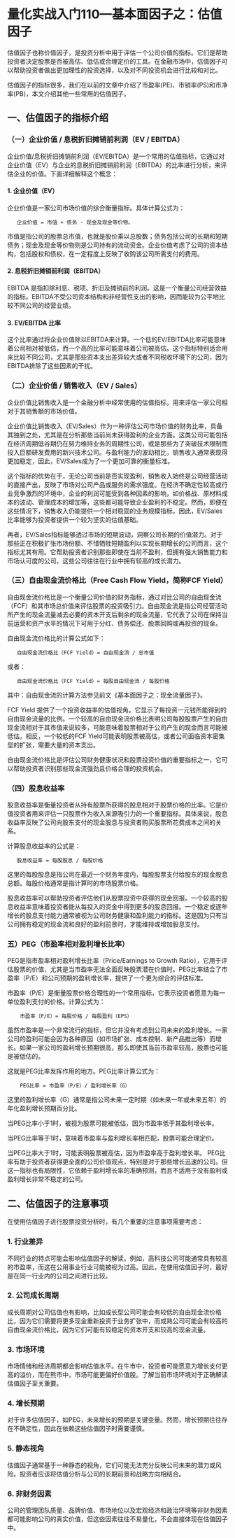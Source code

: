 # 量化实战入门110—基本面因子之：估值因子 

估值因子也称价值因子，是投资分析中用于评估一个公司价值的指标。它们是帮助投资者决定股票是否被高估、低估或合理定价的工具。在金融市场中，估值因子可以帮助投资者做出更加理性的投资选择，以及对不同投资机会进行比较和对比。

估值因子的指标很多，我们在以前的文章中介绍了市盈率(PE)、市销率(PS)和市净率(PB)，本文介绍其他一些常用的估值因子。
## 一、估值因子的指标介绍
### （一）企业价值 / 息税折旧摊销前利润（EV / EBITDA）
企业价值/息税折旧摊销前利润（EV/EBITDA）是一个常用的估值指标，它通过对企业价值（EV）与企业的息税折旧摊销前利润（EBITDA）的比率进行分析，来评估企业的价值。下面详细解释这个概念：
#### 1. 企业价值（EV）
企业价值是一家公司市场价值的综合衡量指标。具体计算公式为：

       企业价值 = 市值 + 债务 - 现金及现金等价物。


市值是指公司的股票总市值，也就是股价乘以总股数；债务包括公司的长期和短期债务；现金及现金等价物则是公司持有的流动资金。企业价值考虑了公司的资本结构，包括股权和债权，在一定程度上反映了收购该公司所需支付的费用。
#### 2. 息税折旧摊销前利润（EBITDA）
EBITDA 是指扣除利息、税项、折旧及摊销前的利润。这是一个衡量公司经营效益的指标。EBITDA不受公司资本结构和非经营性支出的影响，因而能较为公平地比较不同公司的经营业绩。
#### 3. EV/EBITDA 比率
这个比率通过将企业价值除以EBITDA来计算。一个低的EV/EBITDA比率可能意味着公司相对被低估，而一个高的比率可能意味着公司被高估。这个指标特别适合用来比较不同公司，尤其是那些资本支出差异较大或者不同税收环境下的公司，因为EBITDA排除了这些因素的干扰。
### （二）企业价值 / 销售收入（EV / Sales）
企业价值比销售收入是一个金融分析中经常使用的估值指标，用来评估一家公司相对于其销售额的市场价值。

企业价值比销售收入（EV/Sales）作为一种评估公司市场价值的财务比率，具备其独到之处，尤其是在分析那些当前尚未获得盈利的企业方面。这类公司可能包括在经济周期低谷期仍在努力维持业务的周期性公司，或是那些为了突破技术限制而投入巨额研发费用的新兴技术公司。与盈利能力的波动相比，销售收入通常表现得更加稳定，因此，EV/Sales成为了一个更加可靠的衡量标准。

这个指标的优势在于，无论公司当前是否实现盈利，销售收入始终是公司经营活动的直接产出，反映了市场对公司产品或服务的需求强度。在经济不确定性较高或行业竞争激烈的环境中，企业的利润可能受到各种因素的影响，如价格战、原材料成本的波动、管理成本的增加等，这些都可能导致企业盈利的不稳定。然而，即便在这些情况下，销售收入仍能提供一个相对稳固的业务规模指标，因此，EV/Sales比率能够为投资者提供一个较为坚实的估值基础。

再者，EV/Sales指标能够透过市场的短期波动，洞察公司长期的价值潜力。对于那些正在积极扩张市场份额、不惜牺牲短期盈利以实现长期增长的公司而言，这个指标尤其有用。它帮助投资者识别那些即使在当前不盈利，但拥有强大销售能力和市场认可度的公司，这些公司往往在行业中拥有较高的成长潜力。
### （三）自由现金流价格比（Free Cash Flow Yield，简称FCF Yield）
自由现金流价格比是一个衡量公司价值的财务指标，通过对比公司的自由现金流（FCF）和其市场总价值来评估股票的投资吸引力。自由现金流是指公司经营活动所产生的现金流量减去必要的资本开支后剩余的现金流量，它代表了公司在保持当前运营和资产水平的情况下可用于分红、债务偿还、股票回购或再投资的现金。

自由现金流价格比的计算公式如下：

       自由现金流价格比（FCF Yield）= 自由现金流 / 总市值


或者：

       自由现金流价格比（FCF Yield）= 每股自由现金流 / 每股价格


其中：自由现金流的计算方法参见前文《基本面因子之：现金流量因子》。

FCF Yield 提供了一个投资收益率的估值视角。它显示了每投资一元钱所能得到的自由现金流量的比例。一个较高的自由现金流价格比表明公司每股股票产生的自由现金流相对于其市值来说较多，可能意味着股票相对于公司产生的现金而言可能被低估。相反，一个较低的FCF Yield可能表明股票被高估，或者公司面临资本密集型的扩张，需要大量的资本支出。

自由现金流价格比是评估公司财务健康状况和股票投资价值的重要指标之一，它可以帮助投资者识别那些现金流强劲且价格合理的投资机会。
### （四）股息收益率
股息收益率是衡量投资者从持有股票所获得的股息相对于股票价格的比率。它是价值投资者用来评估一只股票作为收入来源吸引力的一个重要指标。具体来说，股息收益率反映了公司向股东支付的现金股息与投资者购买股票所花费成本之间的关系。

计算股息收益率的公式是：

       股息收益率 = 每股股息 / 每股价格


这里的每股股息是指公司在最近一个财务年度内，每股股票支付给股东的现金股息总额。每股价格通常是指计算时的市场股票价格。

股息收益率可以帮助投资者评估他们从股票投资中获得的现金回报。一个较高的股息收益率意味着投资者能从每投入的资金中得到更多的股息回报。一个稳定或逐年增长的股息支付能力通常被视为公司财务健康和盈利能力的指标。这是因为只有当公司拥有稳定的现金流和良好的盈利前景时，才能维持或增加股息支付。
### 五）PEG（市盈率相对盈利增长比率）

PEG是指市盈率相对盈利增长比率（Price/Earnings to Growth Ratio），它用于评估股票的价值，尤其是当市盈率无法全面反映股票潜在价值时。PEG比率结合了市盈率（P/E）和公司预期的盈利增长率，提供了一个更为综合的评估标准。

市盈率（P/E）是衡量股票价格合理性的一个常用指标，它表示投资者愿意为每一单位盈利支付的价格。计算公式为：

        市盈率（P/E）= 每股价格 / 每股盈利（EPS）


虽然市盈率是一个非常流行的指标，但它并没有考虑到公司未来的盈利增长。一家公司的盈利可能会因为各种原因（如市场扩张、成本控制、新产品推出等）而增长。如果一家公司的盈利增长预期很高，那么即使其当前市盈率较高，股票也可能是被低估的。

这就是PEG比率发挥作用的地方。PEG比率计算公式为：

        PEG比率 = 市盈率（P/E）/ 盈利增长率（G）

这里的盈利增长率（G）通常是指公司未来一定时期（如未来一年或未来五年）的年化盈利增长预期百分比。

当PEG比率小于1时，被视为股票可能被低估，因为市盈率低于其盈利增长率。

当PEG比率等于1时，意味着市盈率与盈利增长率相匹配，股票可能合理定价。

当PEG比率大于1时，可能表明股票被高估，因为市盈率高于盈利增长率。
PEG比率有助于投资者获得更全面的公司价值观点，特别是对于那些增长迅速的公司。但这一指标也有局限性，它依赖于盈利增长率的准确预测，而且不适用于没有盈利或盈利增长非常不稳定的公司。
## 二、估值因子的注意事项
在使用估值因子进行股票投资分析时，有几个重要的注意事项需要考虑：
### 1. 行业差异
不同行业的特点可能会影响估值因子的解读。例如，高科技公司可能通常具有较高的市盈率，而这在公用事业行业可能被视为过高。因此，在使用估值因子时，最好是在同一行业内的公司之间进行比较。
### 2. 公司成长周期
成长周期对公司估值也有影响，比如成长型公司可能会有较低的自由现金流价格比，因为它们需要将更多现金重新投资于业务扩张中，而成熟公司可能会有较高的自由现金流价格比，因为它们可能有较稳定的资本开支和较高的现金流量。
### 3. 市场环境
市场情绪和经济周期都会影响估值水平。在牛市中，投资者可能愿意为增长支付更高的溢价，而在熊市中，市场可能更偏好价值股。了解当前市场环境对于正确解读估值因子至关重要。
### 4. 增长预期
对于许多估值因子，如PEG，未来增长的预期是关键变量。然而，增长预期往往存在不确定性，因此在依赖这些估值因子时需要谨慎。
### 5. 静态视角
估值因子通常基于一种静态的视角，它们可能无法充分反映公司未来的潜力或风险。投资者应该将估值分析与公司的长期前景和战略方向相结合。
### 6. 非财务因素
公司的管理团队质量、品牌价值、市场地位以及宏观经济和政治环境等非财务因素都可能影响公司的真实价值，但这些因素往往不易量化，不会直接体现在估值因子中。